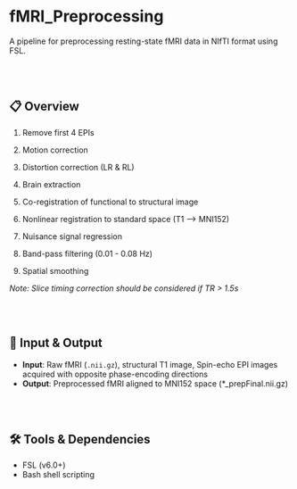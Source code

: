 # fMRI_Preprocessing 

A pipeline for preprocessing resting-state fMRI data in NIfTI format using FSL.

<br><br/>

## 📋 Overview

1. Remove first 4 EPIs

2. Motion correction

3. Distortion correction (LR & RL)

4. Brain extraction

5. Co-registration of functional to structural image

6. Nonlinear registration to standard space (T1 --> MNI152)

7. Nuisance signal regression

8. Band-pass filtering (0.01 - 0.08 Hz)

9. Spatial smoothing

*Note: Slice timing correction should be considered if TR > 1.5s*

<br><br/>

## 📁 Input & Output

- **Input**: Raw fMRI (`.nii.gz`), structural T1 image, Spin-echo EPI images acquired with opposite phase-encoding directions
- **Output**: Preprocessed fMRI aligned to MNI152 space (*_prepFinal.nii.gz)

<br><br/>

## 🛠 Tools & Dependencies
- FSL (v6.0+)
- Bash shell scripting
